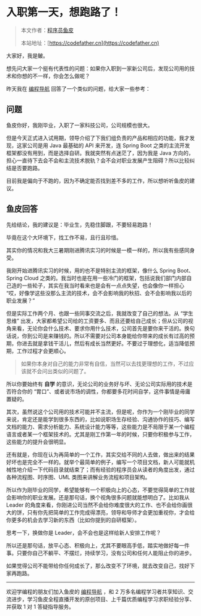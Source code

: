 # 入职第一天，想跑路了！

> 本文作者：[程序员鱼皮](https://yuyuanweb.feishu.cn/wiki/Abldw5WkjidySxkKxU2cQdAtnah)
>
> 本站地址：[https://codefather.cn](https://codefather.cn)

大家好，我是鲏。

想先问大家一个挺有代表性的问题：如果你入职到一家新公司后，发现公司用的技术和你想的不一样，你会怎么做呢？

昨天我在 [编程导航](https://mp.weixin.qq.com/s?__biz=MzI1NDczNTAwMA==&mid=2247544329&idx=1&sn=8c268a0a40befcc2b470c75ced1cb1d6&chksm=e9c2c9fedeb540e848aa18c484a9674dc9dd28fc45bb510dc4be52b147dd4c1d8fd7fe6899df&token=1562751299&lang=zh_CN&scene=21#wechat_redirect) 回答了一个类似的问题，给大家一些参考：

## 问题

鱼皮你好，我刚毕业，入职了一家科技公司，公司规模也很大。

但是今天正式进入试用期，领导介绍了下我们组负责的产品和相应的功能，我才发现，这家公司是用 Java 最基础的 API 来开发，连 Spring Boot 之类的主流开发框架都没有用到，而是选择自研。我就突然有点迷茫了，因为我是 Java 方向的，担心一直待下去会不会和主流技术脱轨？会不会对职业发展产生阻碍？所以比较纠结是否要跑路。

目前我是偏向于不跑的，因为不确定能否找到差不多的工作，所以想听听鱼皮的建议。

## 鱼皮回答

先给结论，我的建议是：毕业生，先稳住脚跟，不要轻易跑路！

毕竟在这个大环境下，找工作不易，且行且珍惜。

其实你的情况和我大三暑期刚进腾讯实习的时候是一模一样的，所以我有些感同身受。

我刚开始进腾讯实习的时候，用的也不是特别主流的框架，像什么 Spring Boot、Spring Cloud 之类的。我当时也是在用一些冷门的框架，包括说我们部门内部自己造的一些轮子，其实在我当时看来也是会有一点点失望，也会像你一样担心 “哎，好像学这些没那么主流的技术，会不会影响我的秋招、会不会影响我以后的职业发展？”

但是实际工作两个月、也跟一些同事交流之后，我就改变了自己的想法。从 “学生思维” 出发，大家都希望公司给的工资要多、而且还要给自己成长；但从公司的视角来看，无论你会什么技术、要求你用什么技术，公司首先是要你来干活的。换句话说，你到公司是来赚钱的。所以不需要对公司本身能给你带来的成长有过高的预期，你进去就是拿钱干活儿，然后有成长当然更好。不要过于理想化，适当降低预期，工作过程才会更顺心。

> 如果你本身对自己的能力非常有自信，当然可以去找更理想的工作，不过应该就不会问出类似的问题了。

所以你要始终有 **自学** 的意识，无论公司的业务好与坏、无论公司实际用的技术是否符合你的 “胃口”、或者说市场的调性，你都要多花时间自学，这件事情是毋庸置疑的。

其次，虽然说这个公司用的技术可能并不主流，但是呢，你作为一个刚毕业的同学来说，肯定还是能学到很多东西的，比如说职场生存经验、沟通协作的技巧、编写文档的能力、需求分析能力、系统设计能力等等，这些能力是不局限于某一个编程语言或者某一个框架技术的。尤其是刚工作第一年的时候，只要你积极参与工作，这些能力的提升会很明显。

还有就是，你现在认为再简单的一个工作，其实交给不同的人去做，做出来的结果好坏也是完全不一样的。就举个最简单的例子，编写一个项目文档，新人可能就机械性地介绍一下代码目录就结束了；而有经验的程序员会从读者的角度出发，通过各种流程图、时序图、UML 类图来讲解业务流程和项目架构。

所以作为刚毕业的同学，希望能够有一个积极向上的心态，不要觉得简单的工作就会影响你的职业发展。还是那句话，换个视角很多问题就能想明白了。比如我从 Leader 的角度来看，你刚进公司当然不会给你难度很大的工作、也不会给你画很大的饼，只有你先把简单的工作完成得漂亮，领导和导师才会更加重视你，才会给你更多的机会去学习新的东西（比如你提到的自研框架）。

思考一下，换做你是 Leader，会不会也是这样给新人安排工作呢？

所以还是那句话，放平心态、积极向上，尤其不要眼高手低，踏实地做好每一件事。只要你自己不躺平、不摆烂，持续学习，没有公司和任何人能阻止你的进步。

如果觉得公司不能带给你任何成长了，那么改变不了环境，就去改变自己，找好下家再跑路。



------


欢迎学编程的朋友们加入鱼皮的 [编程导航](https://mp.weixin.qq.com/s?__biz=MzI1NDczNTAwMA==&mid=2247544329&idx=1&sn=8c268a0a40befcc2b470c75ced1cb1d6&chksm=e9c2c9fedeb540e848aa18c484a9674dc9dd28fc45bb510dc4be52b147dd4c1d8fd7fe6899df&token=1562751299&lang=zh_CN&scene=21#wechat_redirect) ，和 2 万多名编程学习者共享知识、交流进步，学习鱼皮全程直播开发的原创项目、上千篇优质编程学习求职经验分享、并获取 1 对 1 答疑指导服务。